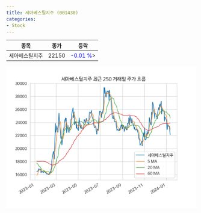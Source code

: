 ```yaml
---
title: 세아베스틸지주 (001430)
categories:
- Stock
---
```


|종목|종가|등락|
|----|----|----|
|세아베스틸지주|22150|<span style="color: blue">-0.01 %</span>>|

<!-- more -->

![001430](/assets/images/stock/001430.png)